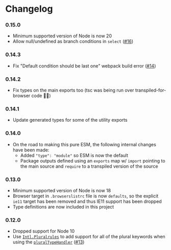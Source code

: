 
Changelog
=========

### 0.15.0
 - Minimum supported version of Node is now 20
 - Allow null/undefined as branch conditions in `select`
	 ([#16](https://github.com/ultraq/icu-message-formatter/issues/16))

### 0.14.3
 - Fix "Default condition should be last one" webpack build error
	 ([#14](https://github.com/ultraq/icu-message-formatter/issues/14))

### 0.14.2
 - Fix types on the main exports too (tsc was being run over
   transpiled-for-browser code 🤦‍♂️)

### 0.14.1
 - Update generated types for some of the utility exports

### 0.14.0
 - On the road to making this pure ESM, the following internal changes have been
   made:
    - Added `"type": "module"` so ESM is now the default
    - Package outputs defined using an `exports` map w/ `import` pointing to the
      main source and `require` to a transpiled version of the source

### 0.13.0
 - Minimum supported version of Node is now 18
 - Browser target in `.browserslistrc` file is now `defaults`, so the explicit
   `ie11` target has been removed and thus IE11 support has been dropped
 - Type definitions are now included in this project

### 0.12.0
 - Dropped support for Node 10
 - Use [`Intl.Pluralrules`](https://developer.mozilla.org/en-US/docs/Web/JavaScript/Reference/Global_Objects/Intl/PluralRules)
   to add support for all of the plural keywords when using the
   [`pluralTypeHandler`](https://github.com/ultraq/icu-message-formatter#pluraltypehandler)
   ([#13](https://github.com/ultraq/icu-message-formatter/pull/13))

